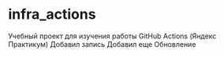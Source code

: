 # infra_actions
Учебный проект для изучения работы GitHub Actions (Яндекс Практикум)
Добавил запись
Добавил еще
Обновление
